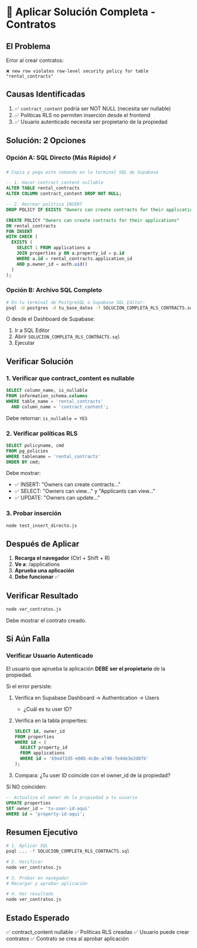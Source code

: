 # 🔧 Aplicar Solución Completa - Contratos

## El Problema

Error al crear contratos:
```
❌ new row violates row-level security policy for table "rental_contracts"
```

## Causas Identificadas

1. ✅ `contract_content` podría ser NOT NULL (necesita ser nullable)
2. ✅ Políticas RLS no permiten inserción desde el frontend
3. ✅ Usuario autenticado necesita ser propietario de la propiedad

## Solución: 2 Opciones

### Opción A: SQL Directo (Más Rápido) ⚡

```bash
# Copia y pega este comando en la terminal SQL de Supabase
```

```sql
-- 1. Hacer contract_content nullable
ALTER TABLE rental_contracts 
ALTER COLUMN contract_content DROP NOT NULL;

-- 2. Recrear política INSERT
DROP POLICY IF EXISTS "Owners can create contracts for their applications" ON rental_contracts;

CREATE POLICY "Owners can create contracts for their applications" 
ON rental_contracts
FOR INSERT 
WITH CHECK (
  EXISTS (
    SELECT 1 FROM applications a
    JOIN properties p ON a.property_id = p.id
    WHERE a.id = rental_contracts.application_id
    AND p.owner_id = auth.uid()
  )
);
```

### Opción B: Archivo SQL Completo

```bash
# En tu terminal de PostgreSQL o Supabase SQL Editor:
psql -U postgres -d tu_base_datos -f SOLUCION_COMPLETA_RLS_CONTRACTS.sql
```

O desde el Dashboard de Supabase:
1. Ir a SQL Editor
2. Abrir `SOLUCION_COMPLETA_RLS_CONTRACTS.sql`
3. Ejecutar

## Verificar Solución

### 1. Verificar que contract_content es nullable

```sql
SELECT column_name, is_nullable 
FROM information_schema.columns 
WHERE table_name = 'rental_contracts' 
  AND column_name = 'contract_content';
```

Debe retornar: `is_nullable = YES`

### 2. Verificar políticas RLS

```sql
SELECT policyname, cmd 
FROM pg_policies 
WHERE tablename = 'rental_contracts' 
ORDER BY cmd;
```

Debe mostrar:
- ✅ INSERT: "Owners can create contracts..."
- ✅ SELECT: "Owners can view..." y "Applicants can view..."
- ✅ UPDATE: "Owners can update..."

### 3. Probar inserción

```bash
node test_insert_directo.js
```

## Después de Aplicar

1. **Recarga el navegador** (Ctrl + Shift + R)
2. **Ve a**: /applications
3. **Aprueba una aplicación**
4. **Debe funcionar** ✅

## Verificar Resultado

```bash
node ver_contratos.js
```

Debe mostrar el contrato creado.

## Si Aún Falla

### Verificar Usuario Autenticado

El usuario que aprueba la aplicación **DEBE ser el propietario** de la propiedad.

Si el error persiste:

1. Verifica en Supabase Dashboard → Authentication → Users
   - ¿Cuál es tu user ID?
   
2. Verifica en la tabla properties:
   ```sql
   SELECT id, owner_id 
   FROM properties 
   WHERE id = (
     SELECT property_id 
     FROM applications 
     WHERE id = '69a4f2d5-e08b-4c8e-a748-7e4de3e2d8fb'
   );
   ```

3. Compara: ¿Tu user ID coincide con el owner_id de la propiedad?

Si NO coinciden:
```sql
-- Actualiza el owner de la propiedad a tu usuario
UPDATE properties 
SET owner_id = 'tu-user-id-aqui'
WHERE id = 'property-id-aqui';
```

## Resumen Ejecutivo

```bash
# 1. Aplicar SQL
psql ... -f SOLUCION_COMPLETA_RLS_CONTRACTS.sql

# 2. Verificar
node ver_contratos.js

# 3. Probar en navegador
# Recargar y aprobar aplicación

# 4. Ver resultado
node ver_contratos.js
```

## Estado Esperado

✅ contract_content nullable
✅ Políticas RLS creadas
✅ Usuario puede crear contratos
✅ Contrato se crea al aprobar aplicación

